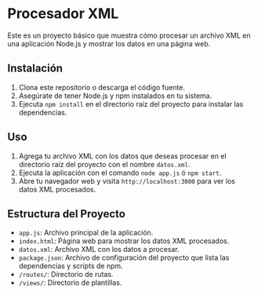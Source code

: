 # Procesador XML

Este es un proyecto básico que muestra cómo procesar un archivo XML en una aplicación Node.js y mostrar los datos en una página web.

## Instalación

1. Clona este repositorio o descarga el código fuente.
2. Asegúrate de tener Node.js y npm instalados en tu sistema.
3. Ejecuta `npm install` en el directorio raíz del proyecto para instalar las dependencias.

## Uso

1. Agrega tu archivo XML con los datos que deseas procesar en el directorio raíz del proyecto con el nombre `datos.xml`.
2. Ejecuta la aplicación con el comando `node app.js` ó `npm start`.
3. Abre tu navegador web y visita `http://localhost:3000` para ver los datos XML procesados.

## Estructura del Proyecto

- `app.js`: Archivo principal de la aplicación.
- `index.html`: Página web para mostrar los datos XML procesados.
- `datos.xml`: Archivo XML con los datos a procesar.
- `package.json`: Archivo de configuración del proyecto que lista las dependencias y scripts de npm.
- `/routes/`: Directorio de rutas.
- `/views/`: Directorio de plantillas.



